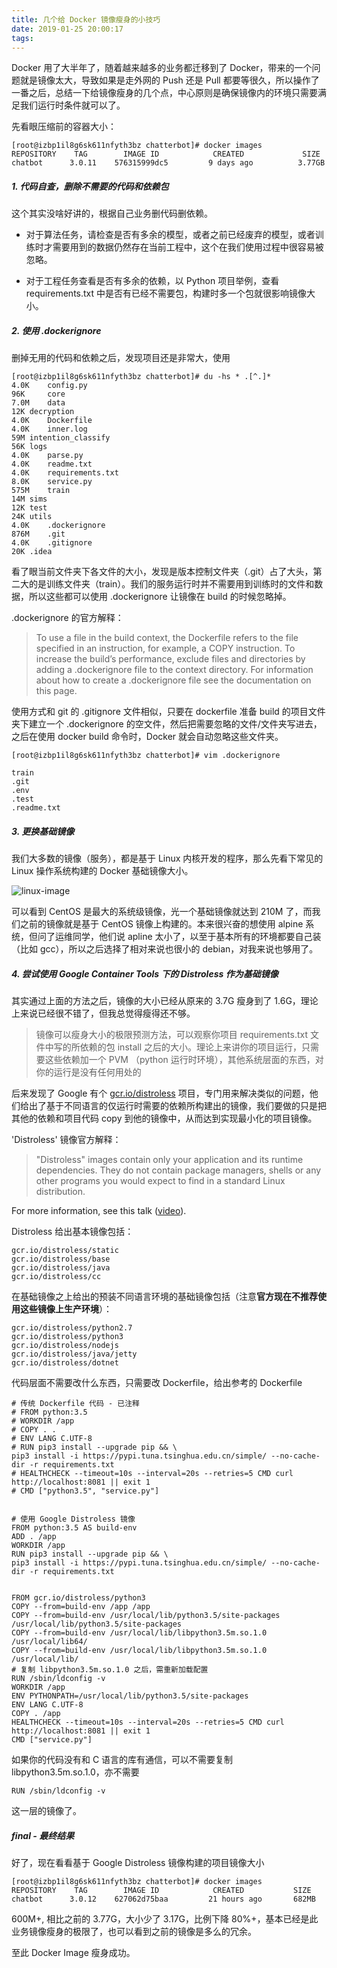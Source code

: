 ```yaml
---
title: 几个给 Docker 镜像瘦身的小技巧
date: 2019-01-25 20:00:17
tags:
---
```




Docker 用了大半年了，随着越来越多的业务都迁移到了 Docker，带来的一个问题就是镜像太大，导致如果是走外网的 Push 还是 Pull 都要等很久，所以操作了一番之后，总结一下给镜像瘦身的几个点，中心原则是确保镜像内的环境只需要满足我们运行时条件就可以了。

先看眼压缩前的容器大小：
```
[root@izbp1il8g6sk611nfyth3bz chatterbot]# docker images
REPOSITORY    TAG        IMAGE ID            CREATED             SIZE
chatbot      3.0.11    576315999dc5         9 days ago          3.77GB
```

<!--more-->

##### 1. 代码自查，删除不需要的代码和依赖包
这个其实没啥好讲的，根据自己业务删代码删依赖。

- 对于算法任务，请检查是否有多余的模型，或者之前已经废弃的模型，或者训练时才需要用到的数据仍然存在当前工程中，这个在我们使用过程中很容易被忽略。

- 对于工程任务查看是否有多余的依赖，以 Python 项目举例，查看 requirements.txt 中是否有已经不需要包，构建时多一个包就很影响镜像大小。

##### 2. 使用 .dockerignore 
删掉无用的代码和依赖之后，发现项目还是非常大，使用
``` 
[root@izbp1il8g6sk611nfyth3bz chatterbot]# du -hs * .[^.]* 
4.0K    config.py
96K     core
7.0M	data
12K	decryption
4.0K	Dockerfile
4.0K	inner.log
59M	intention_classify
56K	logs
4.0K	parse.py
4.0K	readme.txt
4.0K	requirements.txt
8.0K	service.py
575M	train
14M	sims
12K	test
24K	utils
4.0K	.dockerignore
876M	.git
4.0K	.gitignore
20K	.idea 
```
看了眼当前文件夹下各文件的大小，发现是版本控制文件夹（.git）占了大头，第二大的是训练文件夹（train）。我们的服务运行时并不需要用到训练时的文件和数据，所以这些都可以使用 .dockerignore 让镜像在 build 的时候忽略掉。

.dockerignore 的官方解释：

> To use a file in the build context, the Dockerfile refers to the file specified in an instruction, for example, a COPY instruction. To increase the build’s performance, exclude files and directories by adding a .dockerignore file to the context directory. For information about how to create a .dockerignore file see the documentation on this page.

使用方式和 git 的 .gitignore 文件相似，只要在 dockerfile 准备 build 的项目文件夹下建立一个 .dockerignore 的空文件，然后把需要忽略的文件/文件夹写进去，之后在使用 docker build 命令时，Docker 就会自动忽略这些文件夹。

``` 
[root@izbp1il8g6sk611nfyth3bz chatterbot]# vim .dockerignore
```
```
train
.git
.env
.test
.readme.txt
```

##### 3. 更换基础镜像

我们大多数的镜像（服务），都是基于 Linux 内核开发的程序，那么先看下常见的 Linux 操作系统构建的 Docker 基础镜像大小。

![linux-image](https://timeline229-image.oss-cn-hangzhou.aliyuncs.com/docker-image-loss-weight/linux-image.jpg)



可以看到 CentOS 是最大的系统级镜像，光一个基础镜像就达到 210M 了，而我们之前的镜像就是基于 CentOS 镜像上构建的。本来很兴奋的想使用 alpine 系统，但问了运维同学，他们说 apline 太小了，以至于基本所有的环境都要自己装（比如 gcc），所以之后选择了相对来说也很小的 debian，对我来说也够用了。

##### 4. 尝试使用 Google Container Tools 下的 Distroless 作为基础镜像

其实通过上面的方法之后，镜像的大小已经从原来的 3.7G 瘦身到了 1.6G，理论上来说已经很不错了，但我总觉得瘦得还不够。
> 镜像可以瘦身大小的极限预测方法，可以观察你项目 requirements.txt 文件中写的所依赖的包 install 之后的大小。理论上来讲你的项目运行，只需要这些依赖加一个 PVM （python 运行时环境），其他系统层面的东西，对你的运行是没有任何用处的

后来发现了 Google 有个 [gcr.io/distroless](https://github.com/GoogleContainerTools/distroless) 项目，专门用来解决类似的问题，他们给出了基于不同语言的仅运行时需要的依赖所构建出的镜像，我们要做的只是把其他的依赖和项目代码 copy 到他的镜像中，从而达到实现最小化的项目镜像。

'Distroless' 镜像官方解释：
> "Distroless" images contain only your application and its runtime dependencies. They do not contain package managers, shells or any other programs you would expect to find in a standard Linux distribution.

For more information, see this talk ([video](https://www.youtube.com/watch?v=lviLZFciDv4)).

Distroless 给出基本镜像包括：
```
gcr.io/distroless/static
gcr.io/distroless/base
gcr.io/distroless/java
gcr.io/distroless/cc
```

在基础镜像之上给出的预装不同语言环境的基础镜像包括（注意**官方现在不推荐使用这些镜像上生产环境**）：
```
gcr.io/distroless/python2.7
gcr.io/distroless/python3
gcr.io/distroless/nodejs
gcr.io/distroless/java/jetty
gcr.io/distroless/dotnet
```

代码层面不需要改什么东西，只需要改 Dockerfile，给出参考的 Dockerfile

```
# 传统 Dockerfile 代码 - 已注释
# FROM python:3.5
# WORKDIR /app
# COPY . .
# ENV LANG C.UTF-8
# RUN pip3 install --upgrade pip && \
pip3 install -i https://pypi.tuna.tsinghua.edu.cn/simple/ --no-cache-dir -r requirements.txt
# HEALTHCHECK --timeout=10s --interval=20s --retries=5 CMD curl http://localhost:8081 || exit 1
# CMD ["python3.5", "service.py"]


# 使用 Google Distroless 镜像
FROM python:3.5 AS build-env
ADD . /app
WORKDIR /app
RUN pip3 install --upgrade pip && \
pip3 install -i https://pypi.tuna.tsinghua.edu.cn/simple/ --no-cache-dir -r requirements.txt


FROM gcr.io/distroless/python3
COPY --from=build-env /app /app
COPY --from=build-env /usr/local/lib/python3.5/site-packages /usr/local/lib/python3.5/site-packages
COPY --from=build-env /usr/local/lib/libpython3.5m.so.1.0 /usr/local/lib64/
COPY --from=build-env /usr/local/lib/libpython3.5m.so.1.0 /usr/local/lib/
# 复制 libpython3.5m.so.1.0 之后，需重新加载配置
RUN /sbin/ldconfig -v
WORKDIR /app
ENV PYTHONPATH=/usr/local/lib/python3.5/site-packages
ENV LANG C.UTF-8
COPY . /app
HEALTHCHECK --timeout=10s --interval=20s --retries=5 CMD curl http://localhost:8081 || exit 1
CMD ["service.py"]
```

如果你的代码没有和 C 语言的库有通信，可以不需要复制 libpython3.5m.so.1.0，亦不需要 
```
RUN /sbin/ldconfig -v
```
这一层的镜像了。

##### final - 最终结果
好了，现在看看基于 Google Distroless 镜像构建的项目镜像大小

```
[root@izbp1il8g6sk611nfyth3bz chatterbot]# docker images
REPOSITORY    TAG        IMAGE ID            CREATED           SIZE
chatbot      3.0.12    627062d75baa         21 hours ago       682MB
```

600M+, 相比之前的 3.77G，大小少了 3.17G，比例下降 80%+，基本已经是此业务镜像瘦身的极限了，也可以看到之前的镜像是多么的冗余。

至此 Docker Image 瘦身成功。